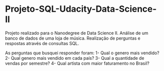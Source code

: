 # Projeto-SQL-Udacity-Data-Science-II
Projeto realizado para o Nanodegree de Data Science II. Análise de um banco de dados de uma loja de música. Realização de perguntas e respostas através de consultas SQL.

As perguntas que busquei responder foram:
1- Qual o genero mais vendido?
2- Qual genero mais vendido em cada país?
3- Qual a quantidade de vendas por semestre?
4- Qual artista com maior faturamento no Brasil?


